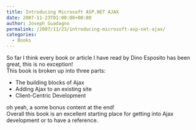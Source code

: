 ```yaml
---
title: Introducing Microsoft ASP.NET AJAX
date: 2007-11-23T01:00:00+00:00
author: Joseph Guadagno
permalink: /2007/11/23/introducing-microsoft-asp-net-ajax/
categories:
  - Books
---
```

So far I think every book or article I have read by Dino Esposito has been great, this is no exception!  
This book is broken up into three parts:

* The building blocks of Ajax
* Adding Ajax to an existing site
* Client-Centric Development

oh yeah, a some bonus content at the end!  
Overall this book is an excellent starting place for getting into Ajax development or to have a reference.